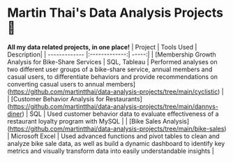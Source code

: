 # Martin Thai's Data Analysis Projects :star_struck:
**All my data related projects, in one place!**
| Project        | Tools Used  | Description|
| ------------- |:-------------:| -----:|
| [Membership Growth Analysis for Bike-Share Services | SQL, Tableau | Performed analyses on two different user groups of a bike-share service, annual members and casual users, to differentiate behaviors and provide recommendations on converting casual users to annual members] (https://github.com/martintthai/data-analysis-projects/tree/main/cyclistic) |
| [Customer Behavior Analysis for Restaurants] (https://github.com/martintthai/data-analysis-projects/tree/main/dannys-diner) | SQL | Used customer behavior data to evaluate effectiveness of a restaurant loyalty program with MySQL |
| [Bike Sales Analysis] (https://github.com/martintthai/data-analysis-projects/tree/main/bike-sales) | Microsoft Excel | Used advanced functions and pivot tables to clean and analyze bike sale data, as well as build a dynamic dashboard to identify key metrics and visually transform data into easily understandable insights |


